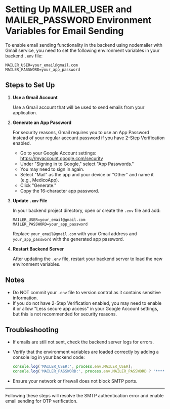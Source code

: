 # Setting Up MAILER_USER and MAILER_PASSWORD Environment Variables for Email Sending

To enable email sending functionality in the backend using nodemailer with Gmail service, you need to set the following environment variables in your backend `.env` file:

```
MAILER_USER=your_email@gmail.com
MAILER_PASSWORD=your_app_password
```

## Steps to Set Up

1. **Use a Gmail Account**

   Use a Gmail account that will be used to send emails from your application.

2. **Generate an App Password**

   For security reasons, Gmail requires you to use an App Password instead of your regular account password if you have 2-Step Verification enabled.

   - Go to your Google Account settings: https://myaccount.google.com/security
   - Under "Signing in to Google," select "App Passwords."
   - You may need to sign in again.
   - Select "Mail" as the app and your device or "Other" and name it (e.g., MedicoApp).
   - Click "Generate."
   - Copy the 16-character app password.

3. **Update `.env` File**

   In your backend project directory, open or create the `.env` file and add:

   ```
   MAILER_USER=your_email@gmail.com
   MAILER_PASSWORD=your_app_password
   ```

   Replace `your_email@gmail.com` with your Gmail address and `your_app_password` with the generated app password.

4. **Restart Backend Server**

   After updating the `.env` file, restart your backend server to load the new environment variables.

## Notes

- Do NOT commit your `.env` file to version control as it contains sensitive information.
- If you do not have 2-Step Verification enabled, you may need to enable it or allow "Less secure app access" in your Google Account settings, but this is not recommended for security reasons.

## Troubleshooting

- If emails are still not sent, check the backend server logs for errors.
- Verify that the environment variables are loaded correctly by adding a console log in your backend code:

  ```js
  console.log('MAILER_USER:', process.env.MAILER_USER);
  console.log('MAILER_PASSWORD:', process.env.MAILER_PASSWORD ? '******' : 'Not Set');
  ```

- Ensure your network or firewall does not block SMTP ports.

---

Following these steps will resolve the SMTP authentication error and enable email sending for OTP verification.
